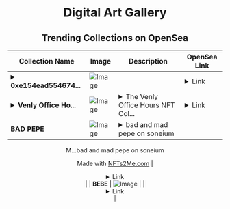 <div align="center">

# Digital Art Gallery

## Trending Collections on OpenSea

| Collection Name                       | Image                                                                                     | Description                       | OpenSea Link                                                                                          |
|---------------------------------------|-------------------------------------------------------------------------------------------|-----------------------------------|--------------------------------------------------------------------------------------------------------|
| **<details><summary>0xe154ead554674...</summary>0xe154ead554674544e7f8e8a544a1420ce9cc5915</details>** | ![Image](https://i.seadn.io/s/raw/files/14ec8176d3482abbee0de5d4a4dcfe43.png?w=500&auto=format?w=200&auto=format) |  | <details><summary>Link</summary>[0xe154ead554674544e7f8e8a544a1420ce9cc5915](https://opensea.io/collection/0xe154ead554674544e7f8e8a544a1420ce9cc5915)</details> |
| **<details><summary>Venly Office Ho...</summary>Venly Office Hours Attendance NFT</details>** | ![Image](https://i.seadn.io/s/raw/files/ee51f42dbae414b6d33e51e35f93552b.png?w=500&auto=format?w=200&auto=format) | <details><summary>The Venly Office Hours NFT Col...</summary>The Venly Office Hours NFT Collection marks your progress as you simplify blockchain, NFTs, and tokenization through practical,  sessions designed to make blockchain easy.</details> | <details><summary>Link</summary>[Venly Office Hours Attendance NFT](https://opensea.io/collection/venly-office-hours-attendance-nft)</details> |
| **BAD PEPE** | ![Image](https://i.seadn.io/s/raw/files/43c9117090048971cfaf223ccb53f0aa.jpg?w=500&auto=format?w=200&auto=format) | <details><summary>bad and mad pepe on soneium

M...</summary>bad and mad pepe on soneium

Made with [NFTs2Me.com](https://nfts2me.com/)</details> | <details><summary>Link</summary>[BAD PEPE](https://opensea.io/collection/bad-pepe-1)</details> |
| **BEBE** | ![Image](https://i.seadn.io/s/raw/files/01e515395499abdf99aca57faa92531a.png?w=500&auto=format?w=200&auto=format) |  | <details><summary>Link</summary>[BEBE](https://opensea.io/collection/bebe-39)</details> |

</div>